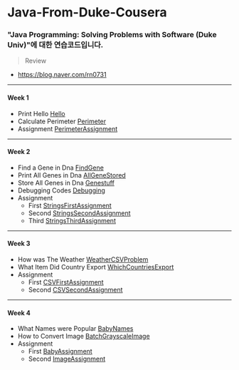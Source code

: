 # Java-From-Duke-Cousera

### "Java Programming: Solving Problems with Software (Duke Univ)"에 대한 연습코드입니다.

> Review

* <https://blog.naver.com/rn0731>
    
<hr>

#### Week 1
* Print Hello [Hello](/Week1/Hello)
* Calculate Perimeter [Perimeter](/Week1/Perimeter)
* Assignment [PerimeterAssignment](/Week1/PerimeterAssignment)

<hr>

#### Week 2
* Find a Gene in Dna [FindGene](/Week2/FindGene)
* Print All Genes in Dna [AllGeneStored](/Week2/AllGeneStored)
* Store All Genes in Dna [Genestuff](/Week2/Genestuff)
* Debugging Codes [Debugging](/Week2/Debugging)
* Assignment
    * First [StringsFirstAssignment](/Week2/StringsFirstAssignments)
    * Second [StringsSecondAssignment](/Week2/StringsSecondAssignments)
    * Third [StringsThirdAssignment](/Week2/StringsThirdAssignments)

<hr>

#### Week 3
* How was The Weather [WeatherCSVProblem](/Week3/WeatherCSVProblem)
* What Item Did Country Export [WhichCountriesExport](/Week3/WhichCountriesExport)
* Assignment
    * First [CSVFirstAssignment](/Week3/CSVFirstAssignment)
    * Second [CSVSecondAssignment](/Week3/CSVSecondAssignment)

<hr>

#### Week 4
* What Names were Popular [BabyNames](/Week4/BabyNames)
* How to Convert Image [BatchGrayscaleImage](/Week4/BatchGrayscaleImage)
* Assignment
    * First [BabyAssignment](/Week4/BabyAssignment)
    * Second [ImageAssignment](/Week4/ImageAssignment)
